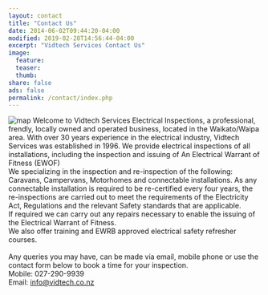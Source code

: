 ```yaml
---
layout: contact
title: "Contact Us"
date: 2014-06-02T09:44:20-04:00
modified: 2019-02-28T14:56:44-04:00
excerpt: "Vidtech Services Contact Us"
image:
  feature:
  teaser:
  thumb:
share: false
ads: false
permalink: /contact/index.php
---
```

![map]({{site.url}}/images/range-map.png)
Welcome to Vidtech Services Electrical Inspections, a professional, frendly, locally owned and operated business, located in the Waikato/Waipa area.
With over 30 years experience in the electrical industry, Vidtech Services was established in 1996.
We provide electrical inspections of all installations, including the inspection and issuing of An Electrical Warrant of Fitness (EWOF) 
<br>
We specializing in the inspection and re-inspection of the following:   Caravans, Campervans, Motorhomes and connectable installations.
As any connectable installation is required to be re-certified every four years, the re-inspections are carried out to meet the requirements of the Electricity Act, Regulations and the relevant Safety standards that are applicable. 
<br>
If required we can carry out any repairs necessary to enable the issuing of the Electrical Warrant of Fitness.
<br>
We also offer training and EWRB approved electrical safety refresher courses.
<br>
<br>
Any queries you may have, can be made via email, mobile phone or use the contact form below to book a time for your inspection.  
Mobile: 027-290-9939  
Email:  <a href="mailto:info@vidtech.co.nz">info@vidtech.co.nz</a>
